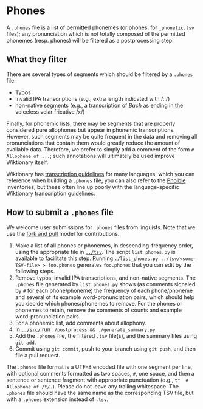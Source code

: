 Phones
======

A `.phones` file is a list of permitted phonemes (or phones, for `_phonetic.tsv` files); any
pronunciation which is not totally composed of the permitted phonemes (resp. phones)
will be filtered as a postprocessing step.

What they filter
----------------

There are several types of segments which should be filtered by a `.phones` file:

-   Typos
-   Invalid IPA transcriptions (e.g., extra length indicated with /ːː/)
-   non-native segments (e.g., a transcription of *Bach* as ending in the
    voiceless velar fricative /x/)

Finally, for phonemic lists, there may be segments that are properly considered
pure allophones but appear in phonemic transcriptions. However, such segments
may be quite frequent in the data and removing all pronunciations that contain
them would greatly reduce the amount of available data. Therefore, we prefer to
simply add a comment of the form `# Allophone of ...`; such annotations will
ultimately be used improve Wiktionary itself.

Wiktionary has [transcription
guidelines](https://en.wiktionary.org/wiki/Appendix:English_pronunciation) for
many languages, which you can reference when building a `.phones` file; you can also
refer to the [Phoible](https://phoible.org/) inventories, but these often line
up poorly with the language-specific Wiktionary transcription guidelines.

How to submit a `.phones` file
------------------------------

We welcome user submissions for `.phones` files from linguists. Note that we use the
[fork and pull](../CONTRIBUTING.md) model for contributions.

1.  Make a list of all phones or phonemes, in descending-frequency order, using
    the appropriate file in [`../tsv`](../tsv).
    The script `list_phones.py` is available to facilitate this step.
    Running `./list_phones.py ../tsv/<some-TSV-file> > foo.phones`
    generates `foo.phones` that you can edit by the following steps.
2.  Remove typos, invalid IPA transcriptions, and non-native segments.
    The `.phones` file generated by `list_phones.py` shows
    (as comments signaled by `#` for each phone/phoneme) the frequency of each
    phone/phoneme and several of its example word-pronunciation pairs,
    which should help you decide which phones/phonemes to remove.
    For the phones or phonemes to retain, remove the comments of counts
    and example word-pronunciation pairs.
3.  For a phonemic list, add comments about allophony.
4.  In [`../src/`](../src) run `./postprocess && ./generate_summary.py`.
5.  Add the `.phones` file, the filtered `.tsv` file(s), and the summary files using
    `git add`.
6.  Commit using `git commit`, push to your branch using `git push`, and then
    file a pull request.

The `.phones` file format is a UTF-8 encoded file with one segment per line, with
optional comments formatted as two spaces, `#`, one space, and then a sentence
or sentence fragment with appropriate punctuation (e.g.,
`tʰ  # Allophone of /t/.`). Please do not leave any trailing whitespace. The
`.phones` file should have the same name as the corresponding TSV file, but with
a `.phones` extension instead of `.tsv`.
